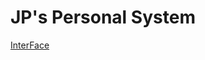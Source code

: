# JP's Personal System
<a href=https://dnapei.github.io/Jinghua-Pei.github.io/JP.html>InterFace</a>
